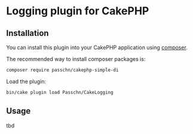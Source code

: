 # Logging plugin for CakePHP

## Installation

You can install this plugin into your CakePHP application using [composer](https://getcomposer.org).

The recommended way to install composer packages is:

```sh
composer require passchn/cakephp-simple-di
```

Load the plugin:

```sh
bin/cake plugin load Passchn/CakeLogging
```

## Usage

tbd